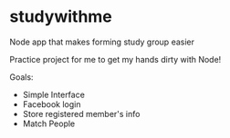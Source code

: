 # studywithme
Node app that makes forming study group easier

Practice project for me to get my hands dirty with Node!

Goals:
- Simple Interface
- Facebook login
- Store registered member's info
- Match People
